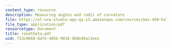 ```yaml
---
content_type: resource
description: Measuring angles and radii of curvature
file: https://ol-ocw-studio-app-qa.s3.amazonaws.com/courses/mas-450-holographic-imaging-spring-2003/713c0668dafe485b98184b8e46ac2ee1_randtheta.pdf
file_type: application/pdf
resourcetype: Document
title: randtheta.pdf
uid: 713c0668-dafe-485b-9818-4b8e46ac2ee1
---
```


